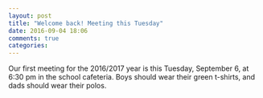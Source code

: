 ```yaml
---
layout: post
title: "Welcome back! Meeting this Tuesday"
date: 2016-09-04 18:06
comments: true
categories: 
---
```

Our first meeting for the 2016/2017 year is this Tuesday, September 6, at 6:30 pm in the school cafeteria. Boys should wear their green t-shirts, and dads should wear their polos.
